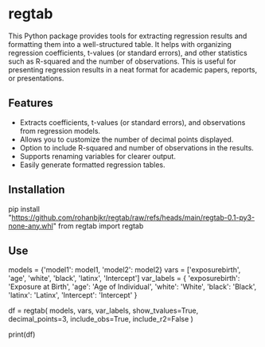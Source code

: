 # regtab

This Python package provides tools for extracting regression results and formatting them into a well-structured table. It helps with organizing regression coefficients, t-values (or standard errors), and other statistics such as R-squared and the number of observations. This is useful for presenting regression results in a neat format for academic papers, reports, or presentations.

## Features

- Extracts coefficients, t-values (or standard errors), and observations from regression models.
- Allows you to customize the number of decimal points displayed.
- Option to include R-squared and number of observations in the results.
- Supports renaming variables for clearer output.
- Easily generate formatted regression tables.

## Installation

pip install "https://github.com/rohanbjkr/regtab/raw/refs/heads/main/regtab-0.1-py3-none-any.whl"
from regtab import regtab



## Use 

models = {'model1': model1, 'model2': model2}
vars = ['exposurebirth', 'age', 'white', 'black', 'latinx', 'Intercept']
var_labels = {
    'exposurebirth': 'Exposure at Birth',
    'age': 'Age of Individual',
    'white': 'White',
    'black': 'Black',
    'latinx': 'Latinx',
    'Intercept': 'Intercept'
}


df = regtab(
    models, 
    vars, 
    var_labels, 
    show_tvalues=True, 
    decimal_points=3, 
    include_obs=True, 
    include_r2=False
)

print(df)

